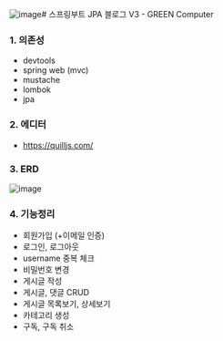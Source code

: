 ![image](https://github.com/user-attachments/assets/59b14894-7ee3-40cd-822a-3ad57eae2608)# 스프링부트 JPA 블로그 V3 - GREEN Computer

### 1. 의존성
- devtools
- spring web (mvc)
- mustache
- lombok
- jpa
  
### 2. 에디터
- https://quilljs.com/

### 3. ERD
![image](https://github.com/user-attachments/assets/c87e4928-9263-489a-96f6-0163b4f00764)

### 4. 기능정리
- 회원가입 (+이메일 인증)
- 로그인, 로그아웃
- username 중복 체크
- 비밀번호 변경
- 게시글 작성
- 게시글, 댓글 CRUD
- 게시글 목록보기, 상세보기
- 카테고리 생성
- 구독, 구독 취소
